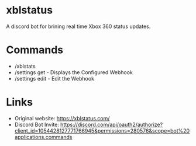 # xblstatus
A discord bot for brining real time Xbox 360 status updates.

# Commands

- /xblstats
- /settings get - Displays the Configured Webhook
- /settings edit - Edit the Webhook

# Links

- Original website: https://xblstatus.com/
- Discord Bot Invite: https://discord.com/api/oauth2/authorize?client_id=1054428127771766945&permissions=280576&scope=bot%20applications.commands
